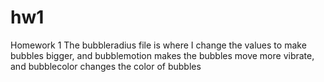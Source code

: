 # hw1
Homework 1
The bubbleradius file is where I change the values to make bubbles bigger, and bubblemotion makes the bubbles move more vibrate, and bubblecolor changes the color of bubbles

